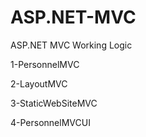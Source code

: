 # ASP.NET-MVC
ASP.NET MVC Working Logic

1-PersonnelMVC

2-LayoutMVC

3-StaticWebSiteMVC

4-PersonnelMVCUI

